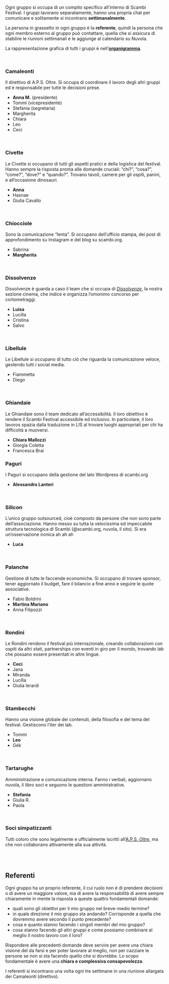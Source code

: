 Ogni gruppo si occupa di un compito specifico all’interno di Scambi Festival. I gruppi lavorano separatamente, hanno una propria chat per comunicare e solitamente si incontrano **settimanalmente**.

La persona in grassetto in ogni gruppo è lə **referente**, quindi la persona che ogni membro esterno al gruppo può contattare, quella che si assicura di stabilire le riunioni settimanali e le aggiunge al calendario su Nuvola.

La rappresentazione grafica di tutti i gruppi è nell’[**organigramma**](https://excalidraw.com/#json=LSIA0F18t5WaRpJfL9X7Z,rnPFb4Ys73lv9B9cNy9x3Q 'Organigramma').

<br>

### Camaleonti

Il direttivo di A.P.S. Oltre. Si occupa di coordinare il lavoro degli altri gruppi ed è responsabile per tutte le decisioni prese.

- **Anna M.** (presidente)
- Tommi (vicepresidente)
- Stefania (segretaria)
- Margherita
- Chiara
- Leo
- Ceci

<br>

### Civette

Le Civette si occupano di tutti gli aspetti pratici e della logistica del festival. Hanno sempre la risposta pronta alle domande cruciali: “chi?”, “cosa?”, “come?”, “dove?” e “quando?”. Trovano tavoli, camere per gli ospiti, panini, e all’occasione dinosauri.

- **Anna**
- Hasnae
- Giulia Cavallo

<br>

### Chiocciole

Sono la comunicazione “lenta”. Si occupano dell’ufficio stampa, dei post di approfondimento su Instagram e del blog su scambi.org. 

- Sabrina
- **Margherita**

<br>

### Dissolvenze

Dissolvenze è guarda a caso il team che si occupa di [*Dissolvenze*](https://scambi.org/dissolvenze 'Dissolvenze'), la nostra sezione cinema, che indice e organizza l’omonimo concorso per cortometraggi. 

- **Luisa**
- Lucilla
- Cristina
- Salvo

<br>

### Libellule

Le Libellule si occupano di tutto ciò che riguarda la comunicazione veloce, gestendo tutti i social media.

- Fiammetta
- Diego

<br>

### Ghiandaie

Le Ghiandaie sono il team dedicato all’accessibilità. Il loro obiettivo è rendere il Scambi Festival accessibile ed inclusivo. In particolare, il loro lavoros spazia dalla traduzione in LIS al trovare luoghi appropriati per chi ha difficoltà a muoversi.

- **Chiara Mallozzi**
- Giorgia Coletta 
- Francesca Brai

### Paguri

I Paguri si occupano della gestione del lato Wordpress di scambi.org

- **Alessandro Lanteri**

<br>

### Silicon

L’unico gruppo outsourced, cioè composto da persone che non sono parte dell’associazione. Hanno messo su tutta la velocissima ed impeccabile struttura tecnologica di Scambi (@scambi.org, nuvola, il sito). Sì era un’osservazione ironica ah ah ah

- **Luca**

<br>

### Palanche

Gestione di tutte le faccende economiche. Si occupano di trovare sponsor, tener aggiornato il budget, fare il bilancio a fine anno e seguire le quote associative.

- Fabio Boldrini
- **Martina Mariano**
- Anna Filipozzi

<br>

### Rondini

Le Rondini rendono il festival più internazionale, creando collaborazioni con ospiti da altri stati, partnerships con eventi in giro per il mondo, trovando lab che possano essere presentati in altre lingue.

- **Ceci**
- Jana
- Miranda
- Lucilla
- Giulia Ierardi

<br>

### Stambecchi

Hanno una visione globale dei contenuti, della filosofia e del tema del festival. Gestiscono l’iter dei lab.
- Tommi
- **Leo**
- Gék

<br>

### Tartarughe

Amministrazione e comunicazione interna. Fanno i verbali, aggiornano nuvola, il libro soci e seguono le questioni amministrative.

- **Stefania**
- Giulia R.
- Paola

<br>

### Soci simpatizzanti

Tutti coloro che sono legalmente e ufficialmente iscritti all’[A.P.S. <cite>Oltre</cite>](https://scambi.org/oltre), ma che non collaborano attivamente alla sua attività.

<br>
<br>

## Referenti

Ogni gruppo ha un proprio referente, il cui ruolo non è di prendere decisioni o di avere un maggiore valore, ma di avere la responsabilità di avere sempre chiaramente in mente la risposta a queste quattro fondamentali domande:

- quali sono gli obiettivi per il mio gruppo nel breve-medio termine?
- in quale direzione il mio gruppo sta andando? Corrisponde a quella che dovremmo avere secondo il punto precedente?
- cosa e quanto stanno facendo i singoli membri del mio gruppo?
- cosa stanno facendo gli altri gruppi e come possiamo combinare al meglio il nostro lavoro con il loro?

Rispondere alle precedenti domande deve servire per avere una chiara visione del da farsi e per poter lavorare al meglio, non per cazziare le persone se non si sta facendo quello che si dovrebbe. Lo scopo fondamentale è avere una **chiara e complessiva consapevolezza**.

I referenti si incontrano una volta ogni tre settimane in una riunione allargata dei Camaleonti (direttivo).

